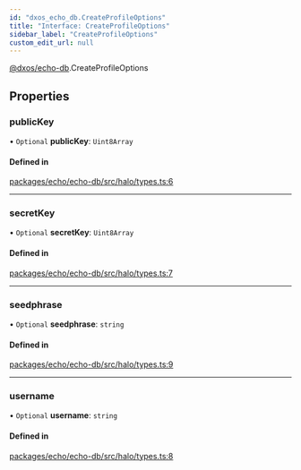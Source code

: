 ```yaml
---
id: "dxos_echo_db.CreateProfileOptions"
title: "Interface: CreateProfileOptions"
sidebar_label: "CreateProfileOptions"
custom_edit_url: null
---
```


[@dxos/echo-db](../modules/dxos_echo_db.md).CreateProfileOptions

## Properties

### publicKey

• `Optional` **publicKey**: `Uint8Array`

#### Defined in

[packages/echo/echo-db/src/halo/types.ts:6](https://github.com/dxos/protocols/blob/c793f0fed/packages/echo/echo-db/src/halo/types.ts#L6)

___

### secretKey

• `Optional` **secretKey**: `Uint8Array`

#### Defined in

[packages/echo/echo-db/src/halo/types.ts:7](https://github.com/dxos/protocols/blob/c793f0fed/packages/echo/echo-db/src/halo/types.ts#L7)

___

### seedphrase

• `Optional` **seedphrase**: `string`

#### Defined in

[packages/echo/echo-db/src/halo/types.ts:9](https://github.com/dxos/protocols/blob/c793f0fed/packages/echo/echo-db/src/halo/types.ts#L9)

___

### username

• `Optional` **username**: `string`

#### Defined in

[packages/echo/echo-db/src/halo/types.ts:8](https://github.com/dxos/protocols/blob/c793f0fed/packages/echo/echo-db/src/halo/types.ts#L8)
